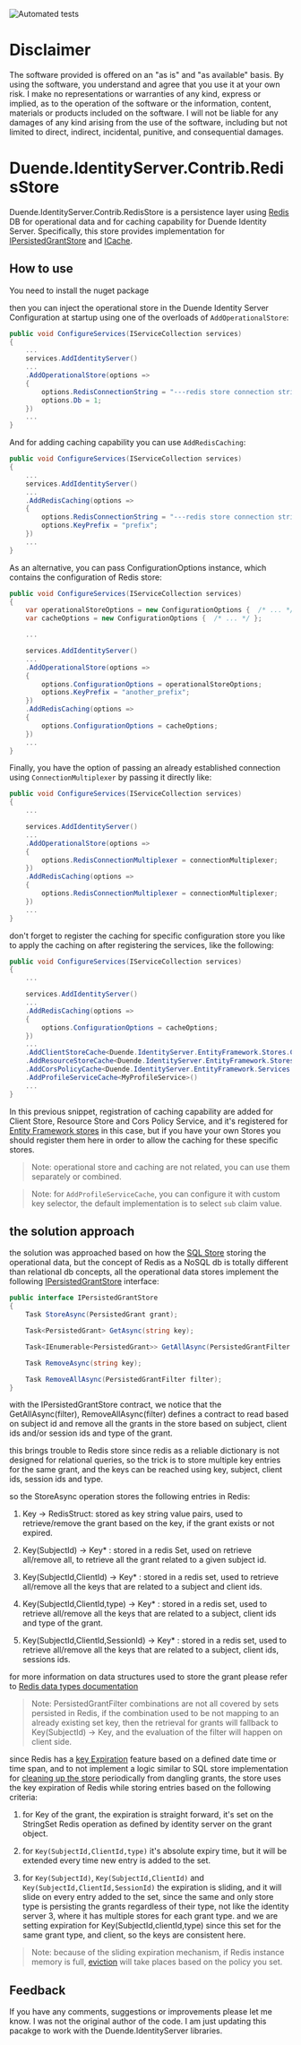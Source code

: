 ![Automated tests](https://github.com/brnn8r/Duende.IdentityServer.Contrib.RedisStore/workflows/Automated%20tests/badge.svg)

# Disclaimer

The software provided is offered on an "as is" and "as available" basis. By using the software, you understand and agree that you use it at your own risk. I make no representations or warranties of any kind, express or implied, as to the operation of the software or the information, content, materials or products included on the software. I will not be liable for any damages of any kind arising from the use of the software, including but not limited to direct, indirect, incidental, punitive, and consequential damages.

# Duende.IdentityServer.Contrib.RedisStore

Duende.IdentityServer.Contrib.RedisStore is a persistence layer using [Redis](https://redis.io) DB for operational data and for caching capability for Duende Identity Server. Specifically, this store provides implementation for [IPersistedGrantStore](http://docs.identityserver.io/en/release/topics/deployment.html#operational-data) and [ICache<T>](http://docs.identityserver.io/en/release/topics/startup.html#caching).

## How to use

You need to install the nuget package

then you can inject the operational store in the Duende Identity Server Configuration at startup using one of the overloads of `AddOperationalStore`:

```csharp
public void ConfigureServices(IServiceCollection services)
{
    ...
    services.AddIdentityServer()
    ...
    .AddOperationalStore(options =>
    {
        options.RedisConnectionString = "---redis store connection string---";
        options.Db = 1;
    })
    ...
}
```

And for adding caching capability you can use `AddRedisCaching`:

```csharp
public void ConfigureServices(IServiceCollection services)
{
    ...
    services.AddIdentityServer()
    ...
    .AddRedisCaching(options =>
    {
        options.RedisConnectionString = "---redis store connection string---";
        options.KeyPrefix = "prefix";
    })
    ...
}
```

As an alternative, you can pass ConfigurationOptions instance, which contains the configuration of Redis store:

```csharp
public void ConfigureServices(IServiceCollection services)
{
    var operationalStoreOptions = new ConfigurationOptions {  /* ... */ };
    var cacheOptions = new ConfigurationOptions {  /* ... */ };

    ...

    services.AddIdentityServer()
    ...
    .AddOperationalStore(options =>
    {
        options.ConfigurationOptions = operationalStoreOptions;
        options.KeyPrefix = "another_prefix";
    })
    .AddRedisCaching(options =>
    {
        options.ConfigurationOptions = cacheOptions;
    })
    ...
}
```

Finally, you have the option of passing an already established connection using `ConnectionMultiplexer` by passing it directly like:

```csharp
public void ConfigureServices(IServiceCollection services)
{
    ...

    services.AddIdentityServer()
    ...
    .AddOperationalStore(options =>
    {
        options.RedisConnectionMultiplexer = connectionMultiplexer;
    })
    .AddRedisCaching(options =>
    {
        options.RedisConnectionMultiplexer = connectionMultiplexer;
    })
    ...
}
```

don't forget to register the caching for specific configuration store you like to apply the caching on after registering the services, like the following:

```csharp
public void ConfigureServices(IServiceCollection services)
{
    ...

    services.AddIdentityServer()
    ...
    .AddRedisCaching(options =>
    {
        options.ConfigurationOptions = cacheOptions;
    })
    ...
    .AddClientStoreCache<Duende.IdentityServer.EntityFramework.Stores.ClientStore>()
    .AddResourceStoreCache<Duende.IdentityServer.EntityFramework.Stores.ResourceStore>()
    .AddCorsPolicyCache<Duende.IdentityServer.EntityFramework.Services.CorsPolicyService>()
    .AddProfileServiceCache<MyProfileService>()
    ...
}

```

In this previous snippet, registration of caching capability are added for Client Store, Resource Store and Cors Policy Service, and it's registered for [Entity Framework stores](https://github.com/IdentityServer/Duende.IdentityServer/tree/main/src/EntityFramework.Storage) in this case, but if you have your own Stores you should register them here in order to allow the caching for these specific stores.

> Note: operational store and caching are not related, you can use them separately or combined.

> Note: for `AddProfileServiceCache`, you can configure it with custom key selector, the default implementation is to select `sub` claim value.

## the solution approach

the solution was approached based on how the [SQL Store](https://github.com/IdentityServer/Duende.IdentityServer/tree/main/src/EntityFramework.Storage) storing the operational data, but the concept of Redis as a NoSQL db is totally different than relational db concepts, all the operational data stores implement the following [IPersistedGrantStore](https://github.com/IdentityServer/Duende.IdentityServer/blob/main/src/Storage/src/Stores/IPersistedGrantStore.cs) interface:

```csharp
public interface IPersistedGrantStore
{
    Task StoreAsync(PersistedGrant grant);

    Task<PersistedGrant> GetAsync(string key);

    Task<IEnumerable<PersistedGrant>> GetAllAsync(PersistedGrantFilter filter);

    Task RemoveAsync(string key);

    Task RemoveAllAsync(PersistedGrantFilter filter);
}
```

with the IPersistedGrantStore contract, we notice that the GetAllAsync(filter), RemoveAllAsync(filter) defines a contract to read based on subject id and remove all the grants in the store based on subject, client ids and/or session ids and type of the grant.

this brings trouble to Redis store since redis as a reliable dictionary is not designed for relational queries, so the trick is to store multiple key entries for the same grant, and the keys can be reached using key, subject, client ids, session ids and type.

so the StoreAsync operation stores the following entries in Redis:

1. Key -> RedisStruct: stored as key string value pairs, used to retrieve/remove the grant based on the key, if the grant exists or not expired.

1. Key(SubjectId) -> Key\* : stored in a redis Set, used on retrieve all/remove all, to retrieve all the grant related to a given subject id.

1. Key(SubjectId,ClientId) -> Key\* : stored in a redis set, used to retrieve all/remove all the keys that are related to a subject and client ids.

1. Key(SubjectId,ClientId,type) -> Key\* : stored in a redis set, used to retrieve all/remove all the keys that are related to a subject, client ids and type of the grant.

1. Key(SubjectId,ClientId,SessionId) -> Key\* : stored in a redis set, used to retrieve all/remove all the keys that are related to a subject, client ids, sessions ids.

for more information on data structures used to store the grant please refer to [Redis data types documentation](https://redis.io/topics/data-types)

> Note: PersistedGrantFilter combinations are not all covered by sets persisted in Redis, if the combination used to be not mapping to an already existing set key, then the retrieval for grants will fallback to Key(SubjectId) -> Key, and the evaluation of the filter will happen on client side.

since Redis has a [key Expiration](https://redis.io/commands/expire) feature based on a defined date time or time span, and to not implement a logic similar to SQL store implementation for [cleaning up the store](http://docs.identityserver.io/en/release/quickstarts/8_entity_framework.html) periodically from dangling grants, the store uses the key expiration of Redis while storing entries based on the following criteria:

1. for Key of the grant, the expiration is straight forward, it's set on the StringSet Redis operation as defined by identity server on the grant object.

1. for `Key(SubjectId,ClientId,type)` it's absolute expiry time, but it will be extended every time new entry is added to the set.

1. for `Key(SubjectId)`, `Key(SubjectId,ClientId)` and `Key(SubjectId,ClientId,SessionId)` the expiration is sliding, and it will slide on every entry added to the set, since the same and only store type is persisting the grants regardless of their type, not like the identity server 3, where it has multiple stores for each grant type. and we are setting expiration for Key(SubjectId,clientId,type) since this set for the same grant type, and client, so the keys are consistent here.

> Note: because of the sliding expiration mechanism, if Redis instance memory is full, [eviction](https://redis.io/topics/lru-cache) will take places based on the policy you set.

## Feedback

If you have any comments, suggestions or improvements please let me know. I was not the original author of the code. I am just updating this pacakge to work with the Duende.IdentityServer libraries.
